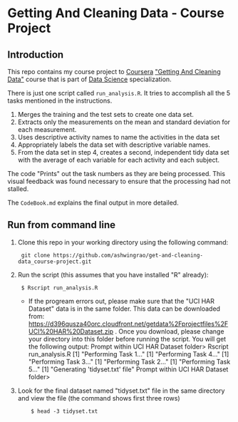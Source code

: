 # Getting And Cleaning Data - Course Project

## Introduction

This repo contains my course project to [Coursera](https://www.coursera.org) ["Getting And Cleaning Data"](https://class.coursera.org/getdata-002) course that is part of [Data Science](https://www.coursera.org/specialization/jhudatascience/1?utm_medium=listingPage) specialization.

There is just one script called `run_analysis.R`. It tries to accomplish all the 5 tasks mentioned in the instructions.

1. Merges the training and the test sets to create one data set.
2. Extracts only the measurements on the mean and standard deviation for each measurement. 
3. Uses descriptive activity names to name the activities in the data set
4. Appropriately labels the data set with descriptive variable names. 
5. From the data set in step 4, creates a second, independent tidy data set with the average of each variable for each activity and each subject.
    
The code "Prints" out the task numbers as they are being processed. This visual feedback was found necessary to ensure that the processing had not stalled. 


The `CodeBook.md` explains the final output in more detailed.


## Run from command line

1. Clone this repo in your working directory using the following command:

        git clone https://github.com/ashwingrao/get-and-cleaning-data_course-project.git
       
2. Run the script (this assumes that you have installed "R" already):

        $ Rscript run_analysis.R
       
      - If the progream errors out, please make sure that the "UCI HAR Dataset" data is in the same folder. This data can be downloaded from: 
      https://d396qusza40orc.cloudfront.net/getdata%2Fprojectfiles%2FUCI%20HAR%20Dataset.zip . Once you download, please change  
      your directory into this folder before running the script.
      You will get the following output:
          Prompt within UCI HAR Dataset folder> Rscript run_analysis.R 
        [1] "Performing Task 1..."
        [1] "Performing Task 4..."
        [1] "Performing Task 3..."
        [1] "Performing Task 2..."
        [1] "Performing Task 5..."
        [1] "Generating 'tidyset.txt' file"
           Prompt within UCI HAR Dataset folder>


3. Look for the final dataset named "tidyset.txt" file in the same directory and view the file (the command shows first three rows)

	       $ head -3 tidyset.txt
	   

